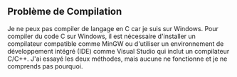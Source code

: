 ## Problème de Compilation

Je ne peux pas compiler de langage en C car je suis sur Windows. Pour compiler du code C sur Windows, il est nécessaire d'installer un compilateur compatible comme MinGW ou d'utiliser un environnement de développement intégré (IDE) comme Visual Studio qui inclut un compilateur C/C++. J'ai essayé les deux méthodes, mais aucune ne fonctionne et je ne comprends pas pourquoi.
